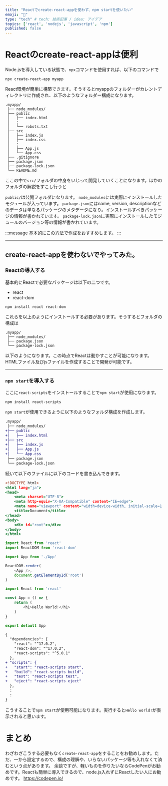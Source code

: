 ```yaml
---
title: "Reactでcreate-react-appを使わず、npm startを使いたい"
emoji: "💭"
type: "tech" # tech: 技術記事 / idea: アイデア
topics: ['react', 'nodejs', 'javascript', 'npm']
published: false
---
```


# Reactのcreate-react-appは便利

Node.jsを導入している状態で、`npx`コマンドを使用すれば、以下のコマンドで
```
npx create-react-app myapp
```
React環境が簡単に構築できます。そうするとmyappのフォルダーがカレントディレクトリに作成され、以下のようなフォルダー構成になります。
```
.myapp/
 ├── node_modules/
 ├── public
 │   ├── index.html
 │   :
 │   └── robots.txt
 ├── src
 │   ├── index.js
 │   ├── index.css
 │   :
 │   ├── App.js
 │   └── App.css
 ├── .gitignore
 ├── package.json
 ├── package-lock.json
 └── README.md
```

ここの中で`src/`フォルダの中身をいじって開発していくことになります。ほかのフォルダの解説をすこし行うと

`public/`は公開フォルダになります。
`node_modules`には実際にインストールしたモジュールが入っています。
`package.json`にはname, version, descriptionなどのデータは単なるパッケージのメタデータになり。インストールすべきパッケージの情報が書かれています。
`package-lock.json`に実際にインストールしたモジュールのバージョン等の情報が書かれています。

:::message
基本的にこの方法で作成をおすすめします。
:::

-----

## create-react-appを使わないでやってみた。

### Reactの導入する

基本的にReactで必要なパッケージは以下の二つです。
- react
- react-dom
```
npm install react react-dom
```

これらを以上のようにインストールする必要があります。そうするとフォルダの構成は
```
.myapp/
 ├── node_modules/
 ├── package.json
 └── package-lock.json
```
以下のようになります。この時点でReactは動かすことが可能になります。HTMLファイル及びjsファイルを作成することで開発が可能です。

-----
### `npm start`を導入する

ここに`react-scripts`をインストールすることで`npm start`が使用になります。

```
npm install react-scripts
```

`npm start`が使用できるように以下のようなフォルダ構成を作成します。

```diff
.myapp/
 ├── node_modules/
+├── public
+│   ├── index.html
+├── src
+│   ├── index.js
+│   ├── App.js
+│   └── App.css
 ├── package.json
 └── package-lock.json
```
続いて以下のファイルに以下のコードを書き込んできます。

```html:public/index.html
<!DOCTYPE html>
<html lang="ja">
<head>
    <meta charset="UTF-8">
    <meta http-equiv="X-UA-Compatible" content="IE=edge">
    <meta name="viewport" content="width=device-width, initial-scale=1.0">
    <title>Document</title>
</head>
<body>
    <div id="root"></div>
</body>
</html>
```

```jsx:src/index.js
import React from 'react'
import ReactDOM from 'react-dom'

import App from './App'

ReactDOM.render(
    <App />,
    document.getElementById('root')
)
```

```jsx:src/App.js
import React from 'react'

const App = () => {
    return (
        <h1>Hello World!</h1>
    )
}

export default App
```

```diff json:package.json
{
  "dependencies": {
    "react": "^17.0.2",
    "react-dom": "^17.0.2",
    "react-scripts": "^5.0.1"
  },
+ "scripts": {
+   "start": "react-scripts start",
+   "build": "react-scripts build",
+   "test": "react-scripts test",
+   "eject": "react-scripts eject"
  },
  :
  :
}
```

こうすることで`npm start`が使用可能になります。実行すると`Hello world!`が表示されると思います。

# まとめ

わざわざこうする必要もなく`create-react-app`をすることをお勧めします。ただ、一から設定するので、構成の理解や、いらないパッケージ等も入れなくて済むという点があります。
余談ですが、軽いものを作りたいならCodePenがお勧めです。Reactも簡単に導入できるので、node.js入れずにReactしたい人にお勧めです。
https://codepen.io/